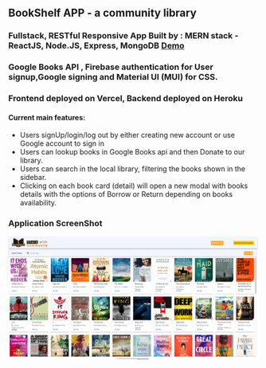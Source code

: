 ## BookShelf APP - a community library

### Fullstack, RESTful Responsive App Built by : MERN stack - ReactJS, Node.JS, Express, MongoDB <a href="https://bookshelf-client-six.vercel.app/"> Demo </a>

### Google Books API , Firebase authentication for User signup,Google signing and Material UI (MUI) for CSS.

### Frontend deployed on Vercel, Backend deployed on Heroku

#### Current main features:

- Users signUp/login/log out by either creating new account or use Google account to sign in
- Users can lookup books in Google Books api and then Donate to our library.
- Users can search in the local library, filtering the books shown in the sidebar.
- Clicking on each book card (detail) will open a new modal with books details with the options of Borrow or Return depending on books availability.

### Application ScreenShot

![Screenshot](bookshelf_ss.png)
